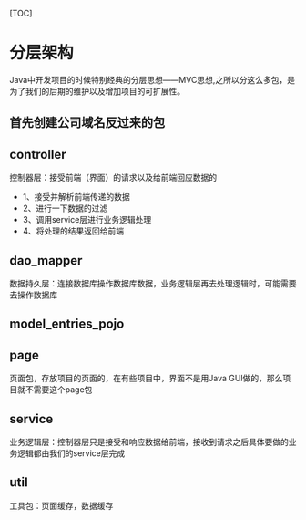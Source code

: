 [TOC]
# 分层架构
Java中开发项目的时候特别经典的分层思想——MVC思想,之所以分这么多包，是为了我们的后期的维护以及增加项目的可扩展性。
## 首先创建公司域名反过来的包
## controller
控制器层：接受前端（界面）的请求以及给前端回应数据的
 + 1、接受并解析前端传递的数据
 + 2、进行一下数据的过滤
 + 3、调用service层进行业务逻辑处理
 + 4、将处理的结果返回给前端
## dao_mapper
数据持久层：连接数据库操作数据库数据，业务逻辑层再去处理逻辑时，可能需要去操作数据库
## model_entries_pojo

## page
页面包，存放项目的页面的，在有些项目中，界面不是用Java GUI做的，那么项目就不需要这个page包
## service
业务逻辑层：控制器层只是接受和响应数据给前端，接收到请求之后具体要做的业务逻辑都由我们的service层完成
## util
工具包：页面缓存，数据缓存